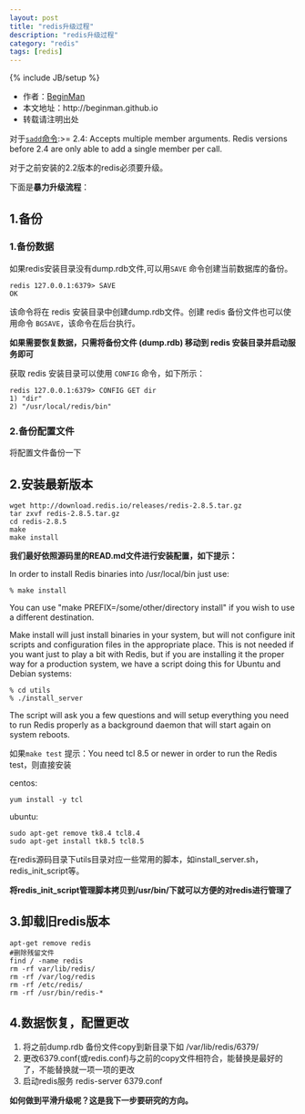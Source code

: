 ```yaml
---
layout: post
title: "redis升级过程"
description: "redis升级过程"
category: "redis"
tags: [redis]
---
```

{% include JB/setup %}
<ul>
    <li>作者：<a href="http://weibo.com/beginman" target="blank">BeginMan</a></li>
    <li>本文地址：http://beginman.github.io</li>
    <li>转载请注明出处</li>
</ul>
<p>对于<a href="http://redis.io/commands/sadd"><code>sadd</code>命令</a>:>= 2.4: Accepts multiple member arguments. Redis versions before 2.4 are only able to add a single member per call.</p>

<p>对于之前安装的2.2版本的redis必须要升级。</p>

<p>下面是<strong>暴力升级流程</strong>：</p>

<!--more-->

<h2>1.备份</h2>

<h3>1.备份数据</h3>

<p>如果redis安装目录没有dump.rdb文件,可以用<code>SAVE</code> 命令创建当前数据库的备份。</p>

<pre><code>redis 127.0.0.1:6379&gt; SAVE 
OK
</code></pre>

<p>该命令将在 redis 安装目录中创建dump.rdb文件。创建 redis 备份文件也可以使用命令 <code>BGSAVE</code>，该命令在后台执行。</p>

<p><strong>如果需要恢复数据，只需将备份文件 (dump.rdb) 移动到 redis 安装目录并启动服务即可</strong></p>

<p>获取 redis 安装目录可以使用 <code>CONFIG</code> 命令，如下所示：</p>

<pre><code>redis 127.0.0.1:6379&gt; CONFIG GET dir
1) "dir"
2) "/usr/local/redis/bin"
</code></pre>

<h3>2.备份配置文件</h3>

<p>将配置文件备份一下</p>

<h2>2.安装最新版本</h2>

<pre><code>wget http://download.redis.io/releases/redis-2.8.5.tar.gz
tar zxvf redis-2.8.5.tar.gz
cd redis-2.8.5
make
make install
</code></pre>

<p><strong>我们最好依照源码里的READ.md文件进行安装配置，如下提示：</strong></p>

<p>In order to install Redis binaries into /usr/local/bin just use:</p>

<pre><code>% make install
</code></pre>

<p>You can use "make PREFIX=/some/other/directory install" if you wish to use a
different destination.</p>

<p>Make install will just install binaries in your system, but will not configure
init scripts and configuration files in the appropriate place. This is not
needed if you want just to play a bit with Redis, but if you are installing
it the proper way for a production system, we have a script doing this
for Ubuntu and Debian systems:</p>

<pre><code>% cd utils
% ./install_server
</code></pre>

<p>The script will ask you a few questions and will setup everything you need
to run Redis properly as a background daemon that will start again on
system reboots.</p>

<p>如果<code>make test</code> 提示：You need tcl 8.5 or newer in order to run the Redis test，则直接安装</p>

<p>centos:</p>

<pre><code>yum install -y tcl
</code></pre>

<p>ubuntu:</p>

<pre><code>sudo apt-get remove tk8.4 tcl8.4
sudo apt-get install tk8.5 tcl8.5
</code></pre>

<p>在redis源码目录下utils目录对应一些常用的脚本，如install_server.sh，redis_init_script等。</p>

<p><strong>将redis_init_script管理脚本拷贝到/usr/bin/下就可以方便的对redis进行管理了</strong></p>

<h2>3.卸载旧redis版本</h2>

<pre><code>apt-get remove redis
#删除残留文件
find / -name redis
rm -rf var/lib/redis/
rm -rf /var/log/redis
rm -rf /etc/redis/
rm -rf /usr/bin/redis-*
</code></pre>

<h2>4.数据恢复，配置更改</h2>

<ol>
<li>将之前dump.rdb 备份文件copy到新目录下如 /var/lib/redis/6379/</li>
<li>更改6379.conf(或redis.conf)与之前的copy文件相符合，能替换是最好的了，不能替换就一项一项的更改</li>
<li>启动redis服务  redis-server 6379.conf</li>
</ol>

<p><strong>如何做到平滑升级呢？这是我下一步要研究的方向。</strong></p>
